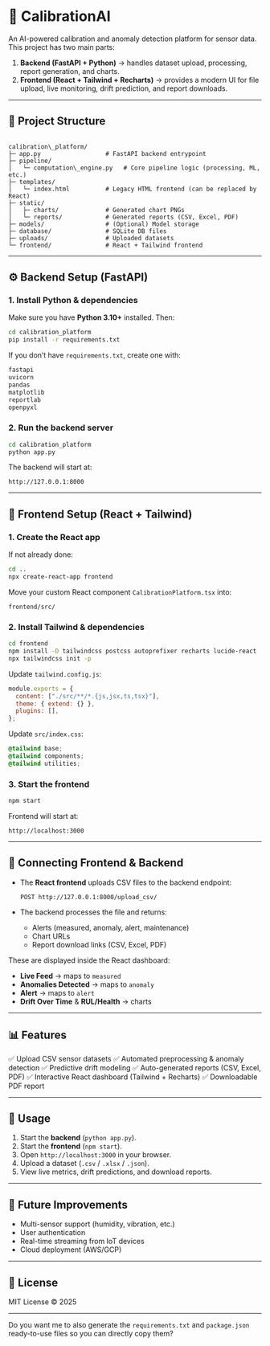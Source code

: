 # 🔧 CalibrationAI

An AI-powered calibration and anomaly detection platform for sensor data.  
This project has two main parts:

1. **Backend (FastAPI + Python)** → handles dataset upload, processing, report generation, and charts.  
2. **Frontend (React + Tailwind + Recharts)** → provides a modern UI for file upload, live monitoring, drift prediction, and report downloads.

---

## 📂 Project Structure

```

calibration\_platform/
├─ app.py                  # FastAPI backend entrypoint
├─ pipeline/
│   └─ computation\_engine.py   # Core pipeline logic (processing, ML, etc.)
├─ templates/
│   └─ index.html          # Legacy HTML frontend (can be replaced by React)
├─ static/
│   ├─ charts/             # Generated chart PNGs
│   └─ reports/            # Generated reports (CSV, Excel, PDF)
├─ models/                 # (Optional) Model storage
├─ database/               # SQLite DB files
├─ uploads/                # Uploaded datasets
└─ frontend/               # React + Tailwind frontend

````

---

## ⚙️ Backend Setup (FastAPI)

### 1. Install Python & dependencies
Make sure you have **Python 3.10+** installed. Then:

```bash
cd calibration_platform
pip install -r requirements.txt
````

If you don’t have `requirements.txt`, create one with:

```txt
fastapi
uvicorn
pandas
matplotlib
reportlab
openpyxl
```

### 2. Run the backend server

```bash
cd calibration_platform
python app.py
```

The backend will start at:

```
http://127.0.0.1:8000
```

---

## 🎨 Frontend Setup (React + Tailwind)

### 1. Create the React app

If not already done:

```bash
cd ..
npx create-react-app frontend
```

Move your custom React component `CalibrationPlatform.tsx` into:

```
frontend/src/
```

### 2. Install Tailwind & dependencies

```bash
cd frontend
npm install -D tailwindcss postcss autoprefixer recharts lucide-react
npx tailwindcss init -p
```

Update `tailwind.config.js`:

```js
module.exports = {
  content: ["./src/**/*.{js,jsx,ts,tsx}"],
  theme: { extend: {} },
  plugins: [],
};
```

Update `src/index.css`:

```css
@tailwind base;
@tailwind components;
@tailwind utilities;
```

### 3. Start the frontend

```bash
npm start
```

Frontend will start at:

```
http://localhost:3000
```

---

## 🔗 Connecting Frontend & Backend

* The **React frontend** uploads CSV files to the backend endpoint:

  ```
  POST http://127.0.0.1:8000/upload_csv/
  ```
* The backend processes the file and returns:

  * Alerts (measured, anomaly, alert, maintenance)
  * Chart URLs
  * Report download links (CSV, Excel, PDF)

These are displayed inside the React dashboard:

* **Live Feed** → maps to `measured`
* **Anomalies Detected** → maps to `anomaly`
* **Alert** → maps to `alert`
* **Drift Over Time** & **RUL/Health** → charts

---

## 📊 Features

✅ Upload CSV sensor datasets
✅ Automated preprocessing & anomaly detection
✅ Predictive drift modeling
✅ Auto-generated reports (CSV, Excel, PDF)
✅ Interactive React dashboard (Tailwind + Recharts)
✅ Downloadable PDF report

---

## 🚀 Usage

1. Start the **backend** (`python app.py`).
2. Start the **frontend** (`npm start`).
3. Open `http://localhost:3000` in your browser.
4. Upload a dataset (`.csv` / `.xlsx` / `.json`).
5. View live metrics, drift predictions, and download reports.

---

## 📌 Future Improvements

* Multi-sensor support (humidity, vibration, etc.)
* User authentication
* Real-time streaming from IoT devices
* Cloud deployment (AWS/GCP)

---

## 📝 License

MIT License © 2025

---

Do you want me to also generate the `requirements.txt` and `package.json` ready-to-use files so you can directly copy them?
```
